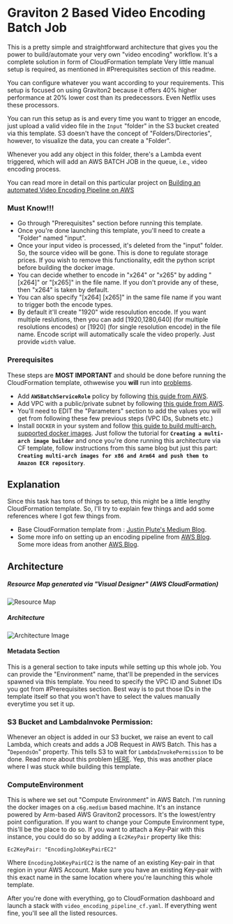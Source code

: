 # Graviton 2 Based Video Encoding Batch Job
This is a pretty simple and straightforward architecture that gives you the power to build/automate your very own "video encoding" workflow. It's a complete solution in form of CloudFormation template Very little manual setup is required, as mentioned in #Prerequisites section of this readme.

You can configure whatever you want according to your requirements. This setup is focused on using Graviton2 because it offers 40% higher performance at 20% lower cost than its predecessors. Even Netflix uses these processors.

You can run this setup as is and every time you want to trigger an encode, just upload a valid video file in the `Input` "folder" in the S3 bucket created via this template. S3 doesn't have the concept of "Folders/Directories", however, to visualize the data, you can create a "Folder".

Whenever you add any object in this folder, there's a Lambda event triggered, which will add an AWS BATCH JOB in the queue, i.e., video encoding process.

You can read more in detail on this particular project on [Building an automated Video Encoding Pipeline on AWS](https://itsxonshiz.in/?p=339)

### Must Know!!!
- Go through "Prerequisites" section before running this template.
- Once you're done launching this template, you'll need to create a "Folder" named "input".
- Once your input video is processed, it's deleted from the "input" folder. So, the source video will be gone. This is done to regulate storage prices. If you wish to remove this functionality, edit the python script before building the docker image.
- You can decide whether to encode in "x264" or "x265" by adding "[x264]" or "[x265]" in the file name. If you don't provide any of these, then "x264" is taken by default.
- You can also specify "[x264] [x265]" in the same file name if you want to trigger both the encode types.
- By default it'll create "1920" wide resoulution encode. If you want multiple reslutions, then you can add [1920,1280,640] (for multiple resolutions encodes) or [1920] (for single resolution encode) in the file name. Encode script will automatically scale the video properly. Just provide `width` value.

### Prerequisites
These steps are **MOST IMPORTANT** and should be done before running the CloudFormation template, othwewise you **will** run into [problems](https://stackoverflow.com/questions/69241422/user-batch-amazonaws-com-is-not-authorized-to-perform-stsassumerole-on-resour).
- Add **`AWSBatchServiceRole`** policy by following [this guide from AWS](https://docs.aws.amazon.com/batch/latest/userguide/service_IAM_role.html).
- Add VPC with a public/private subnet by following [this guide from AWS](https://docs.aws.amazon.com/batch/latest/userguide/create-public-private-vpc.html).
- You'll need to EDIT the "Parameters" section to add the values you will get from following these few previous steps (VPC IDs, Subnets etc.)
- Install `DOCKER` in your system and follow [this guide to build multi-arch. supported docker images](https://aws.amazon.com/blogs/compute/how-to-quickly-setup-an-experimental-environment-to-run-containers-on-x86-and-aws-graviton2-based-amazon-ec2-instances-effort-to-port-a-container-based-application-from-x86-to-graviton2/). Just follow the tutorial for **`Creating a multi-arch image builder`** and once you're done running this architecture via CF template, follow instructions from this same blog but just this part: **`Creating multi-arch images for x86 and Arm64 and push them to Amazon ECR repository`**.

## Explanation
Since this task has tons of things to setup, this might be a little lengthy CloudFormation template. So, I'll try to explain few things and add some references where I got few things from.

- Base CloudFormation template from : [Justin Plute's Medium Blog](https://medium.com/swlh/aws-batch-to-process-s3-events-388a77d0d9c2).
-  Some more info on setting up an encoding pipeline from [AWS Blog](https://aws.amazon.com/blogs/compute/deploy-an-8k-hevc-pipeline-using-amazon-ec2-p3-instances-with-aws-batch/). Some more ideas from another [AWS Blog](https://aws.amazon.com/blogs/compute/orchestrating-an-application-process-with-aws-batch-using-aws-cloudformation/).

## Architecture
##### Resource Map generated via "Visual Designer" (AWS CloudFormation)
![Resource Map](https://github.com/Xonshiz/Automated-Video-Encoding-Pipeline-on-AWS/blob/main/Images/resource_map.png?raw=true)

##### Architecture
![Architecture Image](https://github.com/Xonshiz/Automated-Video-Encoding-Pipeline-on-AWS/blob/main/Images/architecture.png?raw=true)

#### Metadata Section
This is a general section to take inputs while setting up this whole job. You can provide the "Environment" name, that'll be prepended in the services spawned via this template. You need to specify the VPC ID and Subnet IDs you got from #Prerequisites section.
Best way is to put those IDs in the template itself so that you won't have to select the values manually everytime you set it up.

### S3 Bucket and LambdaInvoke Permission:
Whenever an object is added in our S3 bucket, we raise an event to call Lambda, which creats and adds a JOB Request in AWS Batch. This has a "`DependsOn`" property. This tells S3 to wait for `LambdaInvokePermission` to be done. Read more about this problem [HERE](https://aws.amazon.com/premiumsupport/knowledge-center/lambda-subscribe-push-cloudformation/). Yep, this was another place where I was stuck while building this template.

### ComputeEnvironment
This is where we set out "Compute Environment" in AWS Batch. I'm running the docker images on a `c6g.medium` based machine. It's an instance powered by Arm-based AWS Graviton2 processors. It's the lowest/entry point configuration. If you want to change your Compute Environment type, this'll be the place to do so.
If you want to attach a Key-Pair with this instance, you could do so by adding a `Ec2KeyPair` property like this:
```
Ec2KeyPair: "EncodingJobKeyPairEC2"
```
Where `EncodingJobKeyPairEC2` is the name of an existing Key-pair in that region in your AWS Account. Make sure you have an existing Key-pair with this exact name in the same location where you're launching this whole template.


After you're done with everything, go to CloudFormation dashboard and launch a stack with `video_encoding_pipeline_cf.yaml`. If everything went fine, you'll see all the listed resources.


